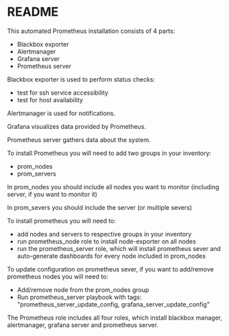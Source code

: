# README #

This automated Prometheus installation consists of 4 parts:

* Blackbox exporter
* Alertmanager
* Grafana server
* Prometheus server

Blackbox exporter is used to perform status checks: 

* test for ssh service accessibility
* test for host availability

Alertmanager is used for notifications.

Grafana visualizes data provided by Prometheus.

Prometheus server gathers data about the system.

To install Prometheus you will need to add two groups in your inventory: 

* prom_nodes
* prom_servers

In prom_nodes you should include all nodes you want to monitor (including server, if you want to monitor it)

In prom_severs you should include the server (or multiple severs)

To install prometheus you will need to:

* add nodes and servers to respective groups in your inventory 
* run prometheus_node role to install node-exporter on all nodes
* run the prometheus_server role, which will install prometheus sever and auto-generate dashboards for every node included in prom_nodes

To update configuration on prometheus sever, if you want to add/remove prometheus nodes you will need to:

* Add/remove node from the prom_nodes group
* Run prometheus_server playbook with tags: "prometheus_server_update_config, grafana_server_update_config"

The Prometheus role includes all four roles, which install blackbox manager, alertmanager, grafana server and prometheus server.
